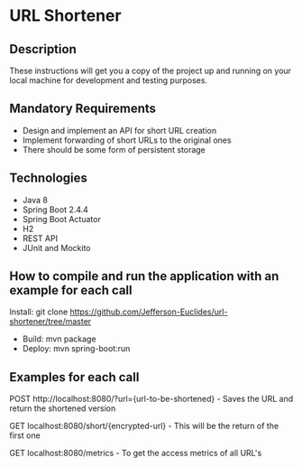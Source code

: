# **URL Shortener**
## Description
These instructions will get you a copy of the project up and running on your local machine for development and testing purposes.

## Mandatory Requirements
- Design and implement an API for short URL creation
- Implement forwarding of short URLs to the original ones
- There should be some form of persistent storage

## Technologies
- Java 8
- Spring Boot 2.4.4
- Spring Boot Actuator
- H2
- REST API
- JUnit and Mockito

## How to compile and run the application with an example for each call
Install: git clone https://github.com/Jefferson-Euclides/url-shortener/tree/master

- Build: mvn package
- Deploy: mvn spring-boot:run

## Examples for each call
POST http://localhost:8080/?url={url-to-be-shortened} - Saves the URL and return the shortened version

GET localhost:8080/short/{encrypted-url} - This will be the return of the first one

GET localhost:8080/metrics - To get the access metrics of all URL's
